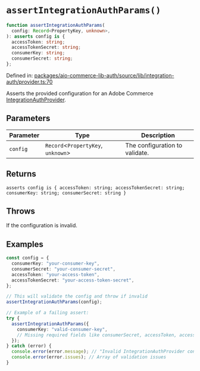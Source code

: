 # `assertIntegrationAuthParams()`

```ts
function assertIntegrationAuthParams(
  config: Record<PropertyKey, unknown>,
): asserts config is {
  accessToken: string;
  accessTokenSecret: string;
  consumerKey: string;
  consumerSecret: string;
};
```

Defined in: [packages/aio-commerce-lib-auth/source/lib/integration-auth/provider.ts:70](https://github.com/adobe/aio-commerce-sdk/blob/db09d0de34ee085849efca6e0213ea525d0165dc/packages/aio-commerce-lib-auth/source/lib/integration-auth/provider.ts#L70)

Asserts the provided configuration for an Adobe Commerce [IntegrationAuthProvider](../type-aliases/IntegrationAuthProvider.md).

## Parameters

| Parameter | Type                                 | Description                    |
| --------- | ------------------------------------ | ------------------------------ |
| `config`  | `Record`\<`PropertyKey`, `unknown`\> | The configuration to validate. |

## Returns

`asserts config is { accessToken: string; accessTokenSecret: string; consumerKey: string; consumerSecret: string }`

## Throws

If the configuration is invalid.

## Examples

```typescript
const config = {
  consumerKey: "your-consumer-key",
  consumerSecret: "your-consumer-secret",
  accessToken: "your-access-token",
  accessTokenSecret: "your-access-token-secret",
};

// This will validate the config and throw if invalid
assertIntegrationAuthParams(config);
```

```typescript
// Example of a failing assert:
try {
  assertIntegrationAuthParams({
    consumerKey: "valid-consumer-key",
    // Missing required fields like consumerSecret, accessToken, accessTokenSecret
  });
} catch (error) {
  console.error(error.message); // "Invalid IntegrationAuthProvider configuration"
  console.error(error.issues); // Array of validation issues
}
```
